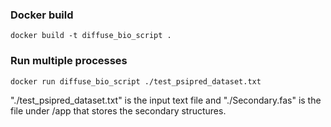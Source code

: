 
### Docker build
```
docker build -t diffuse_bio_script .
```
### Run multiple processes
```
docker run diffuse_bio_script ./test_psipred_dataset.txt
```

"./test_psipred_dataset.txt" is the input text file and "./Secondary.fas" is the file under /app that stores the secondary structures. 

